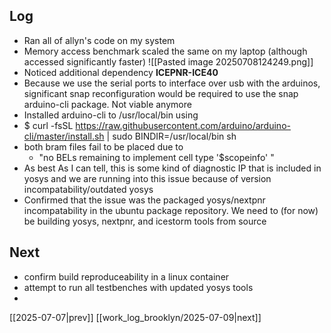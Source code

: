 ## Log
- Ran all of allyn's code on my system
- Memory access benchmark scaled the same on my laptop (although accessed significantly faster) ![[Pasted image 20250708124249.png]]
- Noticed additional dependency **ICEPNR-ICE40**
- Because we use the serial ports to interface over usb with the arduinos, significant snap reconfiguration would be required to use the snap arduino-cli package. Not viable anymore 
- Installed arduino-cli to /usr/local/bin using 
- $ curl -fsSL https://raw.githubusercontent.com/arduino/arduino-cli/master/install.sh | sudo BINDIR=/usr/local/bin sh
- both bram files fail to be placed due to 
	- "no BELs remaining to implement cell type '$scopeinfo' "
- As best As I can tell, this is some kind of diagnostic IP that is included in yosys and we are running into this issue because of version incompatability/outdated yosys 
- Confirmed that the issue was the packaged yosys/nextpnr incompatability in the ubuntu package repository. We need to (for now) be building yosys, nextpnr, and icestorm tools from source

## Next
- confirm build reproduceability in a linux container
- attempt to run all testbenches with updated yosys tools
- 

[[2025-07-07|prev]] [[work_log_brooklyn/2025-07-09|next]]
